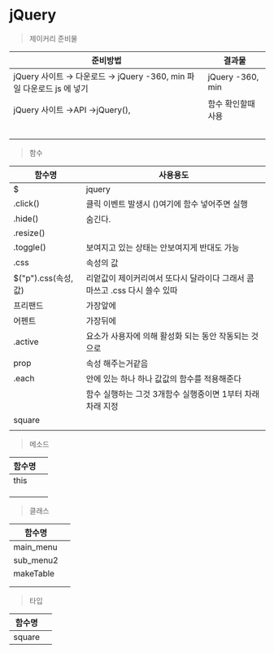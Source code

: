 # jQuery

>제이커리 준비물

| 준비방법                                                     | 결과물             |
| ------------------------------------------------------------ | ------------------ |
| jQuery 사이트 → 다운로드 → jQuery -360, min  파일 다운로드 js 에 넣기 | jQuery -360, min   |
| jQuery 사이트 →API  →jQuery(),                               | 함수 확인할때 사용 |
|                                                              |                    |
|                                                              |                    |
|                                                              |                    |
|                                                              |                    |
|                                                              |                    |

>함수

| 함수명               | 사용용도                                                     |
| -------------------- | ------------------------------------------------------------ |
| $                    | jquery                                                       |
| .click()             | 클릭 이벤트 발생시 ()여기에 함수 넣어주면 실행               |
| .hide()              | 숨긴다.                                                      |
| .resize()            |                                                              |
| .toggle()            | 보여지고 있는 상태는 안보여지게 반대도 가능                  |
| .css                 | 속성의 값                                                    |
| $("p").css(속성, 값) | 리엍값이 제이커리여서 또다시 달라이다 그래서 콤마쓰고 .css 다시 쓸수 있따 |
| 프리팬드             | 가장앞에                                                     |
| 어펜트               | 가장뒤에                                                     |
| .active              | 요소가 사용자에 의해 활성화  되는 동안 작동되는 것으로       |
| prop                 | 속성 해주는거같음                                            |
| .each                | 안에 있는 하나 하나 값값의 함수를 적용해준다                 |
|                      | 함수 실행하는 그것  3개함수 실행중이면   1부터 차래 차래 지정 |
| square               |                                                              |
|                      |                                                              |

>메소드

| 함수명 |      |
| ------ | ---- |
| this   |      |
|        |      |
|        |      |
|        |      |



>클래스

| 함수명    |      |
| --------- | ---- |
| main_menu |      |
| sub_menu2 |      |
| makeTable |      |
|           |      |
|           |      |





>타입

| 함수명 |      |
| ------ | ---- |
| square |      |

